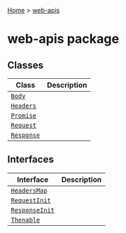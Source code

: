 [Home](./index) &gt; [web-apis](./web-apis.md)

# web-apis package 

## Classes

|  Class | Description |
|  --- | --- |
|  [`Body`](./web-apis.body.md) |  |
|  [`Headers`](./web-apis.headers.md) |  |
|  [`Promise`](./web-apis.promise.md) |  |
|  [`Request`](./web-apis.request.md) |  |
|  [`Response`](./web-apis.response.md) |  |

## Interfaces

|  Interface | Description |
|  --- | --- |
|  [`HeadersMap`](./web-apis.headersmap.md) |  |
|  [`RequestInit`](./web-apis.requestinit.md) |  |
|  [`ResponseInit`](./web-apis.responseinit.md) |  |
|  [`Thenable`](./web-apis.thenable.md) |  |

